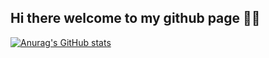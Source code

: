 ## Hi there welcome to my github page 👋🧕


[![Anurag's GitHub stats](https://github-readme-stats.vercel.app/api?username=hmohamed-godaddy)](https://github.com/anuraghazra/github-readme-stats)

<!--
*philippetedajo/philippetedajo** is a ✨ _special_ ✨ repository because its `README.md` (this file) appears on your GitHub profile.

Here are some ideas to get you started:

- 🔭 I’m currently working on ...
- 🌱 I’m currently learning ...
- 👯 I’m looking to collaborate on ...
- 🤔 I’m looking for help with ...
- 💬 Ask me about ...
- 📫 How to reach me: ...
- 😄 Pronouns: ...
- ⚡ Fun fact: ...
-->
